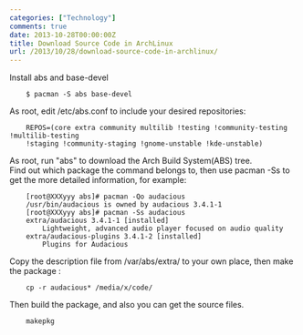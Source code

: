 ```yaml
---
categories: ["Technology"]
comments: true
date: 2013-10-28T00:00:00Z
title: Download Source Code in ArchLinux
url: /2013/10/28/download-source-code-in-archlinux/
---
```


Install abs and base-devel

```
	$ pacman -S abs base-devel
```

As root, edit /etc/abs.conf to include your desired repositories:

```
	REPOS=(core extra community multilib !testing !community-testing !multilib-testing
	!staging !community-staging !gnome-unstable !kde-unstable)
```
As root, run "abs" to download the Arch Build System(ABS) tree.   
Find out which package the command belongs to, then use pacman -Ss to get the more detailed information, for example:

```
	[root@XXXyyy abs]# pacman -Qo audacious
	/usr/bin/audacious is owned by audacious 3.4.1-1
	[root@XXXyyy abs]# pacman -Ss audacious
	extra/audacious 3.4.1-1 [installed]
	    Lightweight, advanced audio player focused on audio quality
	extra/audacious-plugins 3.4.1-2 [installed]
	    Plugins for Audacious
```

Copy the description file from /var/abs/extra/ to your own place, then make the package :

```
	cp -r audacious* /media/x/code/
```

Then build the package, and also you can get the source files. 

```
	makepkg	
```
